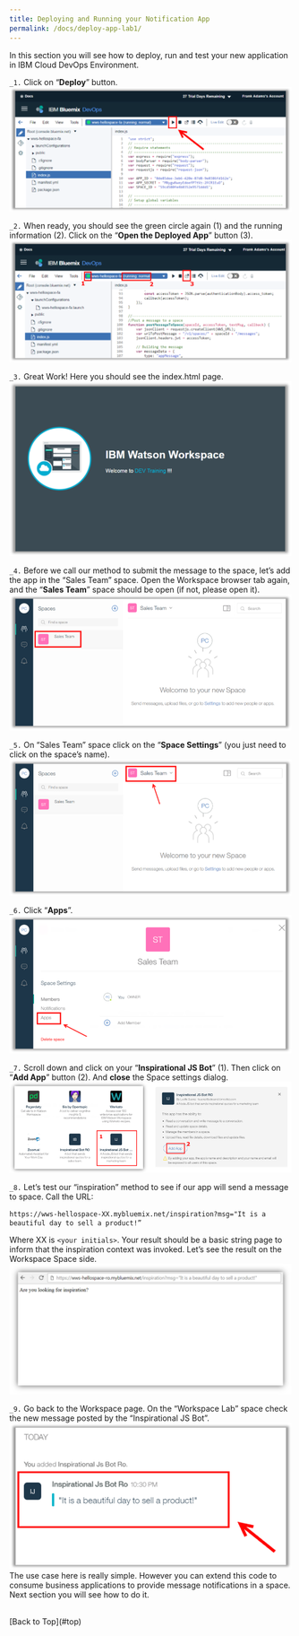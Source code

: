 ```yaml
---
title: Deploying and Running your Notification App
permalink: /docs/deploy-app-lab1/
---
```


<a name="top"/>

In this section you will see how to deploy, run and test your new application in IBM Cloud DevOps Environment.

`_1.` Click on “**Deploy**” button.
![deploy app](../images/lab1/deploy-app.png)

`_2.` When ready, you should see the green circle again (1) and the running information (2).
Click on the “**Open the Deployed App**” button (3).
![Open Deployed App](../images/lab1/open-deployed-app.png)

`_3.` Great Work! Here you should see the index.html page.
![Index.html](../images/lab1/index-html.png)

`_4.` Before we call our method to submit the message to the space, let’s add the app in the “Sales Team” space. Open the Workspace browser tab again, and the “**Sales Team**” space should be open (if not, please open it).
![Sales Team Space](../images/lab1/sales-team.png)

`_5.` On “Sales Team” space click on the “**Space Settings**” (you just need to click on the space’s name).
![Space Settings](../images/lab1/space-settings.png)

`_6.` Click “**Apps**”.
![Apps](../images/lab1/apps.png)

`_7.` Scroll down and click on your “**Inspirational JS Bot**” (1). Then click on “**Add App**”
button (2). And **close** the Space settings dialog.
![Adding App](../images/lab1/add-app.png)

`_8.` Let’s test our “inspiration” method to see if our app will send a message to space.  Call the URL:
```
https://wws-hellospace-XX.mybluemix.net/inspiration?msg="It is a beautiful day to sell a product!”
```  
Where XX is `<your initials>`.  Your result should be a basic string page to inform that the inspiration context was invoked. Let’s see the result on the Workspace Space side.
![Page Get](../images/lab1/page-invoke.png)

`_9.` Go back to the Workspace page. On the “Workspace Lab” space check the new message posted by the “Inspirational JS Bot”.
![Post Message to Space](../images/lab1/inspirational-msg.png)
The use case here is really simple. However you can extend this code to consume business applications to provide message notifications in a space. Next section you will see how to do it. 

<br/>
[Back to Top](#top)  
